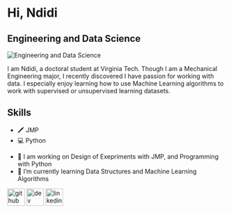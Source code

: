 
# Hi, Ndidi
## Engineering and Data Science
![Engineering and Data Science](https://lh3.googleusercontent.com/a-/AOh14GgdsKO25yNsu0RSzSm7w7TJmVNOYWRjNjTchp2b=s288-p-rw-no)


I am Ndidi, a doctoral student at Virginia Tech. Though I am a Mechanical Engineering major, I recently discovered I have passion for working with data. I especially enjoy learning how to use Machine Learning algorithms to work with supervised or unsupervised learning datasets.

## Skills
* 🖍️ JMP
* 💻 Python



- 🔭 I am working on Design of Exepriments with JMP, and Programming with Python 
- 🌱 I’m currently learning Data Structures and Machine Learning Algorithms 



[<img src='https://cdn.jsdelivr.net/npm/simple-icons@3.0.1/icons/github.svg' alt='github' height='40'>](https://github.com/endidi20)  [<img src='https://cdn.jsdelivr.net/npm/simple-icons@3.0.1/icons/dev-dot-to.svg' alt='dev' height='40'>](https://dev.to/endidi20)  [<img src='https://cdn.jsdelivr.net/npm/simple-icons@3.0.1/icons/linkedin.svg' alt='linkedin' height='40'>](https://www.linkedin.com/in/https://www.linkedin.com/in/ndidieyegheleme/)  

